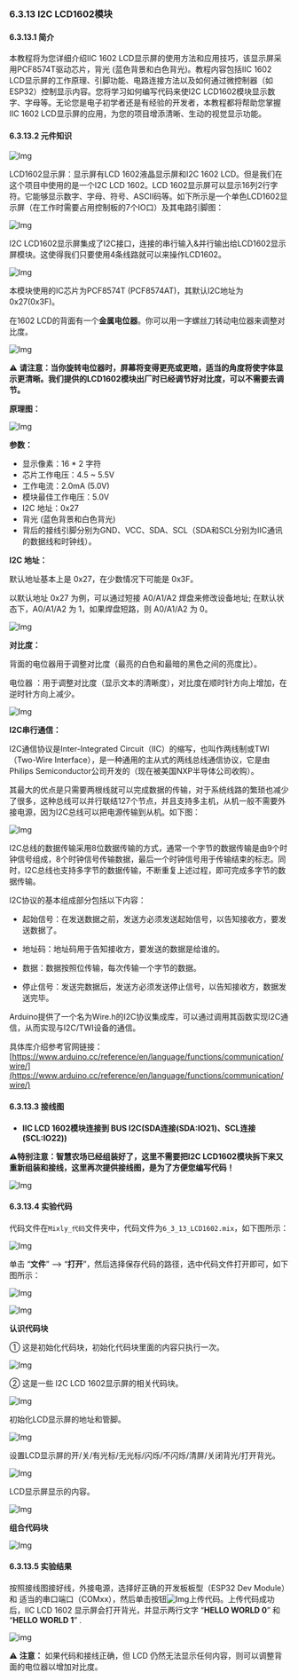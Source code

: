 ### 6.3.13 I2C LCD1602模块

#### 6.3.13.1 简介

本教程将为您详细介绍IIC 1602 LCD显示屏的使用方法和应用技巧，该显示屏采用PCF8574T驱动芯片，背光 (蓝色背景和白色背光)。教程内容包括IIC 1602 LCD显示屏的工作原理、引脚功能、电路连接方法以及如何通过微控制器（如ESP32）控制显示内容。您将学习如何编写代码来使I2C LCD1602模块显示数字、字母等。无论您是电子初学者还是有经验的开发者，本教程都将帮助您掌握IIC 1602 LCD显示屏的应用，为您的项目增添清晰、生动的视觉显示功能。

#### 6.3.13.2 元件知识

![Img](../media/lcd.png)

LCD1602显示屏：显示屏有LCD 1602液晶显示屏和I2C 1602 LCD。但是我们在这个项目中使用的是一个I2C  LCD 1602。LCD 1602显示屏可以显示16列2行字符。它能够显示数字、字母、符号、ASCII码等。如下所示是一个单色LCD1602显示屏（在工作时需要占用控制板的7个IO口）及其电路引脚图：

![Img](../media/lcd-1.png)

I2C LCD1602显示屏集成了I2C接口，连接的串行输入&并行输出给LCD1602显示屏模块。这使得我们只要使用4条线路就可以来操作LCD1602。

![Img](../media/lcd-2.png)

本模块使用的IC芯片为PCF8574T (PCF8574AT)，其默认I2C地址为0x27(0x3F)。

在1602 LCD的背面有一个**金属电位器**。你可以用一字螺丝刀转动电位器来调整对比度。         

![Img](../media/lcd-3.png)

⚠️ **请注意：当你旋转电位器时，屏幕将变得更亮或更暗，适当的角度将使字体显示更清晰。我们提供的LCD1602模块出厂时已经调节好对比度，可以不需要去调节。**

**原理图：**

![Img](../media/lcd-4.png)

**参数：**

- 显示像素：16 * 2 字符
- 芯片工作电压：4.5 ~ 5.5V
- 工作电流：2.0mA (5.0V)
- 模块最佳工作电压：5.0V
- I2C 地址：0x27
- 背光 (蓝色背景和白色背光)
- 背后的接线引脚分别为GND、VCC、SDA、SCL（SDA和SCL分别为IIC通讯的数据线和时钟线）。

**I2C 地址：**

默认地址基本上是 0x27，在少数情况下可能是 0x3F。

以默认地址 0x27 为例，可以通过短接 A0/A1/A2 焊盘来修改设备地址; 在默认状态下，A0/A1/A2 为 1，如果焊盘短路，则 A0/A1/A2 为 0。

![Img](../media/lcd-5.png)

**对比度：**

背面的电位器用于调整对比度（最亮的白色和最暗的黑色之间的亮度比）。

电位器 ：用于调整对比度（显示文本的清晰度），对比度在顺时针方向上增加，在逆时针方向上减少。

![Img](../media/lcd-6.png)

**I2C串行通信：**

I2C通信协议是Inter-Integrated Circuit（IIC）的缩写，也叫作两线制或TWI（Two-Wire Interface），是一种通用的主从式的两线总线通信协议，它是由Philips Semiconductor公司开发的（现在被美国NXP半导体公司收购）。

其最大的优点是只需要两根线就可以完成数据的传输，对于系统线路的繁琐也减少了很多，这种总线可以并行联结127个节点，并且支持多主机，从机一般不需要外接电源，因为I2C总线可以把电源传输到从机。如下图：

![Img](../media/cou75.png)

I2C总线的数据传输采用8位数据传输的方式，通常一个字节的数据传输是由9个时钟信号组成，8个时钟信号传输数据，最后一个时钟信号用于传输结束的标志。同时，I2C总线也支持多字节的数据传输，不断重复上述过程，即可完成多字节的数据传输。

I2C协议的基本组成部分包括以下内容：

- 起始信号：在发送数据之前，发送方必须发送起始信号，以告知接收方，要发送数据了。

- 地址码：地址码用于告知接收方，要发送的数据是给谁的。

- 数据：数据按照位传输，每次传输一个字节的数据。

- 停止信号：发送完数据后，发送方必须发送停止信号，以告知接收方，数据发送完毕。

Arduino提供了一个名为Wire.h的I2C协议集成库，可以通过调用其函数实现I2C通信，从而实现与I2C/TWI设备的通信。

具体库介绍参考官网链接：
[https://www.arduino.cc/reference/en/language/functions/communication/wire/](https://www.arduino.cc/reference/en/language/functions/communication/wire/)

#### 6.3.13.3 接线图

- **IIC LCD 1602模块连接到 BUS I2C(SDA连接(SDA:IO21)、SCL连接(SCL:IO22))**

**⚠️特别注意：智慧农场已经组装好了，这里不需要把I2C LCD1602模块拆下来又重新组装和接线，这里再次提供接线图，是为了方便您编写代码！**

![Img](../media/couj72.png)

#### 6.3.13.4 实验代码

代码文件在`Mixly_代码`文件夹中，代码文件为`6_3_13_LCD1602.mix`，如下图所示：

![Img](../media/acouj-015.png)

单击 “**文件**” --> “**打开**”，然后选择保存代码的路径，选中代码文件打开即可，如下图所示：

![Img](../media/acouj-00.png)

![Img](../media/acouj-015-1.png)

**认识代码块**

① 这是初始化代码块，初始化代码块里面的内容只执行一次。

![Img](../media/initialize.png)

② 这是一些 I2C LCD 1602显示屏的相关代码块。

![Img](../media/lcd1-7.png)

初始化LCD显示屏的地址和管脚。

![Img](../media/lcd1-8.png)

设置LCD显示屏的开/关/有光标/无光标/闪烁/不闪烁/清屏/关闭背光/打开背光。

![Img](../media/lcd1-9.png)

LCD显示屏显示的内容。

![Img](../media/lcd1-10.png)

**组合代码块**

![Img](../media/Mixly-code15.png)

#### 6.3.13.5 实验结果

按照接线图接好线，外接电源，选择好正确的开发板板型（ESP32 Dev Module）和 适当的串口端口（COMxx），然后单击按钮![Img](../media/upload2.png)上传代码。上传代码成功后，IIC LCD 1602 显示屏会打开背光，并显示两行文字 “**HELLO WORLD 0**” 和 “**HELLO WORLD 1**” .  

![img](../media/cou78.png)

⚠️ **注意：** 如果代码和接线正确，但 LCD 仍然无法显示任何内容，则可以调整背面的电位器以增加对比度。